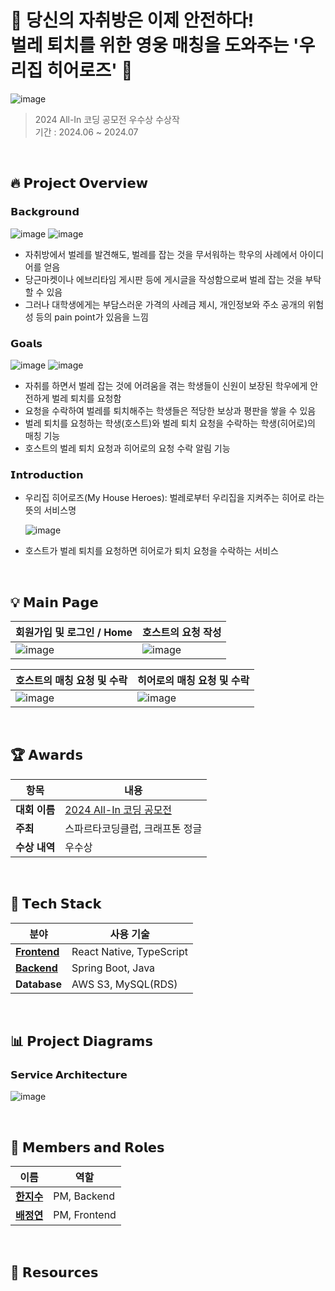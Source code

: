 # 👊 당신의 자취방은 이제 안전하다! </br> 벌레 퇴치를 위한 영웅 매칭을 도와주는 '우리집 히어로즈' 👊
![image](https://github.com/user-attachments/assets/f637768f-0306-48c2-b4dd-6a099cd42359)


> 2024 All-In 코딩 공모전 우수상 수상작 </br>
> 기간 : 2024.06 ~ 2024.07 </br>

</br>

## 🔥 **𝗣𝗿𝗼𝗷𝗲𝗰𝘁 𝗢𝘃𝗲𝗿𝘃𝗶𝗲𝘄**

### 𝗕𝗮𝗰𝗸𝗴𝗿𝗼𝘂𝗻𝗱
![image](https://github.com/user-attachments/assets/e6da95a9-ebc9-4963-b471-707a1cc018b7)
![image](https://github.com/user-attachments/assets/0e01bec9-9940-49ac-a94d-ce0a12cacef8)

- 자취방에서 벌레를 발견해도, 벌레를 잡는 것을 무서워하는 학우의 사례에서 아이디어를 얻음 
- 당근마켓이나 에브리타임 게시판 등에 게시글을 작성함으로써 벌레 잡는 것을 부탁할 수 있음
- 그러나 대학생에게는 부담스러운 가격의 사례금 제시, 개인정보와 주소 공개의 위험성 등의 pain point가 있음을 느낌


### 𝗚𝗼𝗮𝗹𝘀
![image](https://github.com/user-attachments/assets/ab254749-fe59-43b6-a30f-4ddd15ecf1b1)
![image](https://github.com/user-attachments/assets/417cf57a-457a-4c85-ab3d-63a8fded0f1d)

- 자취를 하면서 벌레 잡는 것에 어려움을 겪는 학생들이 신원이 보장된 학우에게 안전하게 벌레 퇴치를 요청함 
- 요청을 수락하여 벌레를 퇴치해주는 학생들은 적당한 보상과 평판을 쌓을 수 있음
- 벌레 퇴치를 요청하는 학생(호스트)와 벌레 퇴치 요청을 수락하는 학생(히어로)의 매칭 기능
- 호스트의 벌레 퇴치 요청과 히어로의 요청 수락 알림 기능

### 𝗜𝗻𝘁𝗿𝗼𝗱𝘂𝗰𝘁𝗶𝗼𝗻

- 우리집 히어로즈(My House Heroes): 벌레로부터 우리집을 지켜주는 히어로 라는 뜻의 서비스명
  
  ![image](https://github.com/user-attachments/assets/aa1c1281-7401-48d3-a060-85e34094ce50)

- 호스트가 벌레 퇴치를 요청하면 히어로가 퇴치 요청을 수락하는 서비스 

</br>

## 💡 **𝗠𝗮𝗶𝗻 𝗣𝗮𝗴𝗲**

| **회원가입 및 로그인 / Home**                                                   | **호스트의 요청 작성**                          | 
|--------------------------------------------------------------------------------|----------------------------------------------------------------------------|
| ![image](https://github.com/user-attachments/assets/c57483bc-1c86-4de0-988e-cefea5034dad) | ![image](https://github.com/user-attachments/assets/aae0fb90-ac9c-4cfb-bc10-edb1a7e153a4) | 

| **호스트의 매칭 요청 및 수락**                                                   | **히어로의 매칭 요청 및 수락**                                                              | 
|--------------------------------------------------------------------------------|----------------------------------------------------------------------------|
| ![image](https://github.com/user-attachments/assets/7a45d066-b718-41bd-b161-3540b5906ba7) | ![image](https://github.com/user-attachments/assets/e429d87e-85c8-4bb2-a9ac-56cab5fba5d4) |

</br>

## 🏆 **𝗔𝘄𝗮𝗿𝗱𝘀**

| **항목**       | **내용**                                                                 |
|----------------|-------------------------------------------------------------------------|
| **대회 이름**   | [2024 All-In 코딩 공모전](https://spartacodingclub.kr/site/all-in-challenge)       |
| **주최**       | 스파르타코딩클럽, 크래프톤 정글                                                      |
| **수상 내역**   | 우수상                                               |

</br>

## 🔧 **𝗧𝗲𝗰𝗵 𝗦𝘁𝗮𝗰𝗸**

| **분야**       | **사용 기술**                                 | 
|----------------|---------------------------------------------|   
| **[Frontend](https://github.com/team-MyHouseHeroes/myhouseheroes_frontend)**   | React Native, TypeScript                         |
| **[Backend](https://github.com/team-MyHouseHeroes/myhouseheroes_backend)**    | Spring Boot, Java   
| **Database**   | AWS S3, MySQL(RDS)                       |


</br>

##  📊 **𝗣𝗿𝗼𝗷𝗲𝗰𝘁 𝗗𝗶𝗮𝗴𝗿𝗮𝗺𝘀**

### 𝗦𝗲𝗿𝘃𝗶𝗰𝗲 𝗔𝗿𝗰𝗵𝗶𝘁𝗲𝗰𝘁𝘂𝗿𝗲

![image](https://github.com/user-attachments/assets/8943b5c9-f328-45ef-87b0-e834a32cf6cf)


</br>

## 👥 **𝗠𝗲𝗺𝗯𝗲𝗿𝘀 𝗮𝗻𝗱 𝗥𝗼𝗹𝗲𝘀**

| **이름**            | **역할**              |
|---------------------|-----------------------|
| [**한지수**](https://github.com/isuHan)     | PM, Backend |
| [**배정연**](https://github.com/bluishflame)  | PM, Frontend  |

</br>


## 🔗 𝗥𝗲𝘀𝗼𝘂𝗿𝗰𝗲𝘀

